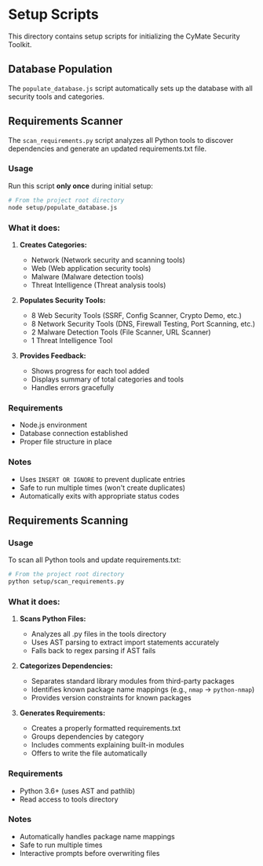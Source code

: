 # Setup Scripts

This directory contains setup scripts for initializing the CyMate Security Toolkit.

## Database Population

The `populate_database.js` script automatically sets up the database with all security tools and categories.

## Requirements Scanner

The `scan_requirements.py` script analyzes all Python tools to discover dependencies and generate an updated requirements.txt file.

### Usage

Run this script **only once** during initial setup:

```bash
# From the project root directory
node setup/populate_database.js
```

### What it does:

1. **Creates Categories:**
   - Network (Network security and scanning tools)
   - Web (Web application security tools)  
   - Malware (Malware detection tools)
   - Threat Intelligence (Threat analysis tools)

2. **Populates Security Tools:**
   - 8 Web Security Tools (SSRF, Config Scanner, Crypto Demo, etc.)
   - 8 Network Security Tools (DNS, Firewall Testing, Port Scanning, etc.)
   - 2 Malware Detection Tools (File Scanner, URL Scanner)
   - 1 Threat Intelligence Tool

3. **Provides Feedback:**
   - Shows progress for each tool added
   - Displays summary of total categories and tools
   - Handles errors gracefully

### Requirements

- Node.js environment
- Database connection established
- Proper file structure in place

### Notes

- Uses `INSERT OR IGNORE` to prevent duplicate entries
- Safe to run multiple times (won't create duplicates)
- Automatically exits with appropriate status codes

## Requirements Scanning

### Usage

To scan all Python tools and update requirements.txt:

```bash
# From the project root directory
python setup/scan_requirements.py
```

### What it does:

1. **Scans Python Files:**
   - Analyzes all .py files in the tools directory
   - Uses AST parsing to extract import statements accurately
   - Falls back to regex parsing if AST fails

2. **Categorizes Dependencies:**
   - Separates standard library modules from third-party packages
   - Identifies known package name mappings (e.g., `nmap` → `python-nmap`)
   - Provides version constraints for known packages

3. **Generates Requirements:**
   - Creates a properly formatted requirements.txt
   - Groups dependencies by category
   - Includes comments explaining built-in modules
   - Offers to write the file automatically

### Requirements

- Python 3.6+ (uses AST and pathlib)
- Read access to tools directory

### Notes

- Automatically handles package name mappings
- Safe to run multiple times
- Interactive prompts before overwriting files 